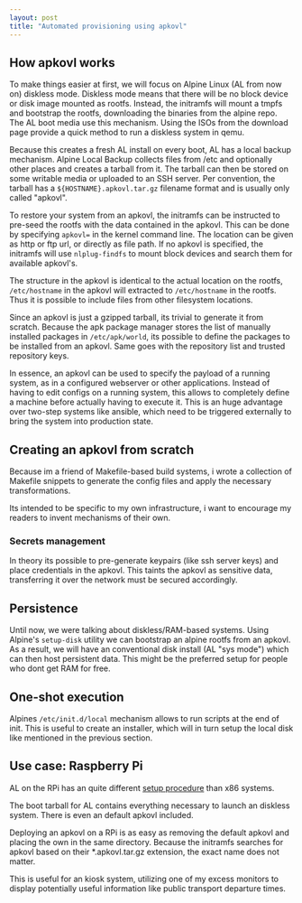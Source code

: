 ```yaml
---
layout: post
title: "Automated provisioning using apkovl"
---
```


## How apkovl works

To make things easier at first, we will focus on Alpine Linux (AL from now on) diskless mode.
Diskless mode means that there will be no block device or disk image mounted as rootfs.
Instead, the initramfs will mount a tmpfs and bootstrap the rootfs, downloading the binaries from the alpine repo.
The AL boot media use this mechanism.
Using the ISOs from the download page provide a quick method to run a diskless system in qemu.

Because this creates a fresh AL install on every boot, AL has a local backup mechanism.
Alpine Local Backup collects files from /etc and optionally other places and creates a tarball from it.
The tarball can then be stored on some writable media or uploaded to an SSH server.
Per convention, the tarball has a `${HOSTNAME}.apkovl.tar.gz` filename format and is usually only called "apkovl".

To restore your system from an apkovl, the initramfs can be instructed to pre-seed the rootfs with the data contained in the apkovl.
This can be done by specifying `apkovl=` in the kernel command line.
The location can be given as http or ftp url, or directly as file path.
If no apkovl is specified, the initramfs will use `nlplug-findfs` to mount block devices and search them for available apkovl's.

The structure in the apkovl is identical to the actual location on the rootfs, `/etc/hostname` in the apkovl will extracted to `/etc/hostname` in the rootfs.
Thus it is possible to include files from other filesystem locations.

Since an apkovl is just a gzipped tarball, its trivial to generate it from scratch.
Because the apk package manager stores the list of manually installed packages in `/etc/apk/world`, its possible to define the packages to be installed from an apkovl.
Same goes with the repository list and trusted repository keys.

In essence, an apkovl can be used to specify the payload of a running system, as in a configured webserver or other applications.
Instead of having to edit configs on a running system, this allows to completely define a machine before actually having to execute it.
This is an huge advantage over two-step systems like ansible, which need to be triggered externally to bring the system into production state.

## Creating an apkovl from scratch

Because im a friend of Makefile-based build systems, i wrote a collection of Makefile snippets to generate the config files and apply the necessary transformations.

Its intended to be specific to my own infrastructure, i want to encourage my readers to invent mechanisms of their own.

### Secrets management

In theory its possible to pre-generate keypairs (like ssh server keys) and place credentials in the apkovl.
This taints the apkovl as sensitive data, transferring it over the network must be secured accordingly.

## Persistence

Until now, we were talking about diskless/RAM-based systems.
Using Alpine's `setup-disk` utility we can bootstrap an alpine rootfs from an apkovl.
As a result, we will have an conventional disk install (AL "sys mode") which can then host persistent data.
This might be the preferred setup for people who dont get RAM for free.

## One-shot execution

Alpines `/etc/init.d/local` mechanism allows to run scripts at the end of init.
This is useful to create an installer, which will in turn setup the local disk like mentioned in the previous section.

## Use case: Raspberry Pi

AL on the RPi has an quite different [setup procedure](https://wiki.alpinelinux.org/wiki/Raspberry_Pi#Preparation) than x86 systems.

The boot tarball for AL contains everything necessary to launch an diskless system.
There is even an default apkovl included.

Deploying an apkovl on a RPi is as easy as removing the default apkovl and placing the own in the same directory.
Because the initramfs searches for apkovl based on their *.apkovl.tar.gz extension, the exact name does not matter.

This is useful for an kiosk system, utilizing one of my excess monitors to display potentially useful information like public transport departure times.
